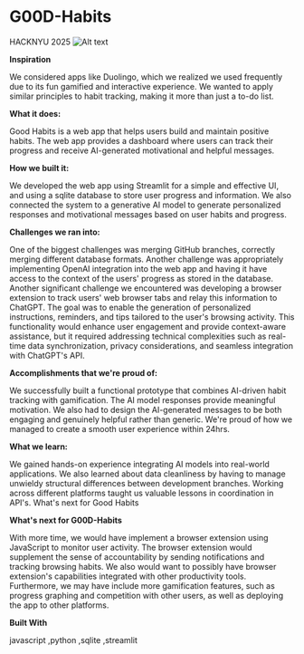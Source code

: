 # G00D-Habits
HACKNYU 2025
![Alt text](/resources=true "demo")

**Inspiration**

We considered apps like Duolingo, which we realized we used frequently due to its fun gamified and interactive experience. We wanted to apply similar principles to habit tracking, making it more than just a to-do list.

**What it does:** 

Good Habits is a web app that helps users build and maintain positive habits. The web app provides a dashboard where users can track their progress and receive AI-generated motivational and helpful messages.

**How we built it:**

We developed the web app using Streamlit for a simple and effective UI, and using a sqlite database to store user progress and information. We also connected the system to a generative AI model to generate personalized responses and motivational messages based on user habits and progress.

**Challenges we ran into:**

One of the biggest challenges was merging GitHub branches, correctly merging different database formats. Another challenge was appropriately implementing OpenAI integration into the web app and having it have access to the context of the users' progress as stored in the database. Another significant challenge we encountered was developing a browser extension to track users' web browser tabs and relay this information to ChatGPT. The goal was to enable the generation of personalized instructions, reminders, and tips tailored to the user's browsing activity. This functionality would enhance user engagement and provide context-aware assistance, but it required addressing technical complexities such as real-time data synchronization, privacy considerations, and seamless integration with ChatGPT's API.

**Accomplishments that we're proud of:**

We successfully built a functional prototype that combines AI-driven habit tracking with gamification. The AI model responses provide meaningful motivation. We also had to design the AI-generated messages to be both engaging and genuinely helpful rather than generic. We're proud of how we managed to create a smooth user experience within 24hrs.

**What we learn:**

We gained hands-on experience integrating AI models into real-world applications. We also learned about data cleanliness by having to manage unwieldy structural differences between development branches. Working across different platforms taught us valuable lessons in coordination in API's.
What's next for Good Habits

**What's next for G00D-Habits**

With more time, we would have implement a browser extension using JavaScript to monitor user activity. The browser extension would supplement the sense of accountability by sending notifications and tracking browsing habits. We also would want to possibly have browser extension's capabilities integrated with other productivity tools. Furthermore, we may have include more gamification features, such as progress graphing and competition with other users, as well as deploying the app to other platforms.

**Built With**

javascript
,python
,sqlite
,streamlit
